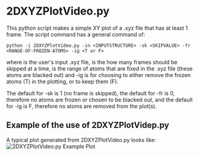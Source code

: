 # 2DXYZPlotVideo.py

This python script makes a simple XY plot of a .xyz file that has at least 1 frame. The script command has a general command of:

```python -i 2DXYZPlotVideo.py -in <INPUTSTRUCTURE> -sk <SKIPVALUE> -fr <RANGE-OF-FROZEN-ATOMS> -ig <T or F>```
  
where <INPUTSTRUCTURE> is the user's input .xyz file, <SKIPVALUE> is the how many frames should be skipped at a time, <RANGE-OF-FROZEN-ATOMS> is the range of atoms that are fixed in the .xyz file (these atoms are blacked out) and -ig <T or F> is for choosing to either remove the frozen atoms (T) in the plotting, or to keep them (F). 

The default for -sk is 1 (no frame is skipped), the default for -fr is 0, therefore no atoms are frozen or chosen to be blacked out, and the default for -ig is F, therefore no atoms are removed from the plot(s). 
  
## Example of the use of 2DXYZPlotVidep.py
  
A typical plot generated from 2DXYZPlotVideo.py looks like:
![2DXYZPlotVideo.py Example Plot](https://raw.githubusercontent.com/lenardcarroll/2DXYZPlotVideo.py/main/frame_0.jpg "Example of plot from 2DXYZPlotVideo.py")
